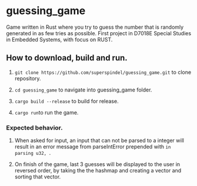 guessing_game
======
Game written in Rust where you try to guess the number that is randomly generated in as few tries as possible. First project in D7018E Special Studies in Embedded Systems, with focus on RUST.

## How to download, build and run.

1. `git clone https://github.com/superspindel/guessing_game.git` to clone repository.

2. `cd guessing_game` to navigate into guessing_game folder.

3. `cargo build --release` to build for release.

4. `cargo run`to run the game.

### Expected behavior.

1. When asked for input, an input that can not be parsed to a integer will result in an error message from parseIntError prepended with `in parsing u32, `.

2. On finish of the game, last 3 guesses will be displayed to the user in reversed order, by taking the the hashmap and creating a vector and sorting that vector.
